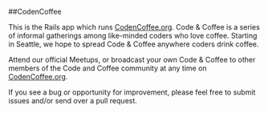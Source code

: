 ##CodenCoffee

This is the Rails app which runs [CodenCoffee.org](http://codencoffee.org). Code & Coffee is a series of informal gatherings among like-minded coders who love coffee. Starting in Seattle, we hope to spread Code & Coffee anywhere coders drink coffee.

Attend our official Meetups, or broadcast your own Code & Coffee to other members of the Code and Coffee community at any time on [CodenCoffee.org](http://codencoffee.org).

If you see a bug or opportunity for improvement, please feel free to submit issues and/or send over a pull request.
